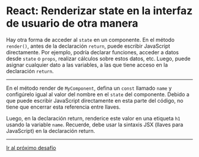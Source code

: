# React: Renderizar state en la interfaz de usuario de otra manera

Hay otra forma de acceder al `state` en un componente. En el método `render()`, antes de la declaración `return`, puede escribir JavaScript directamente. Por ejemplo, podría declarar funciones, acceder a datos desde `state` o `props`, realizar cálculos sobre estos datos, etc. Luego, puede asignar cualquier dato a las variables, a las que tiene acceso en la declaración `return`.

---

En el método render de `MyComponent`, defina un `const` llamado `name` y configúrelo igual al valor del nombre en el `state` del componente. Debido a que puede escribir JavaScript directamente en esta parte del código, no tiene que encerrar esta referencia entre llaves.

Luego, en la declaración return, renderice este valor en una etiqueta `h1` usando la variable `name`. Recuerde, debe usar la sintaxis JSX (llaves para JavaScript) en la declaración return.

---

[Ir al próximo desafío]()
